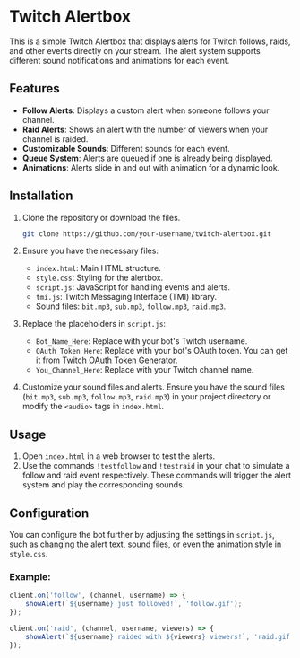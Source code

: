 # Twitch Alertbox

This is a simple Twitch Alertbox that displays alerts for Twitch follows, raids, and other events directly on your stream. The alert system supports different sound notifications and animations for each event.

## Features

- **Follow Alerts**: Displays a custom alert when someone follows your channel.
- **Raid Alerts**: Shows an alert with the number of viewers when your channel is raided.
- **Customizable Sounds**: Different sounds for each event.
- **Queue System**: Alerts are queued if one is already being displayed.
- **Animations**: Alerts slide in and out with animation for a dynamic look.

## Installation

1. Clone the repository or download the files.
    ```bash
    git clone https://github.com/your-username/twitch-alertbox.git
    ```

2. Ensure you have the necessary files:
    - `index.html`: Main HTML structure.
    - `style.css`: Styling for the alertbox.
    - `script.js`: JavaScript for handling events and alerts.
    - `tmi.js`: Twitch Messaging Interface (TMI) library.
    - Sound files: `bit.mp3`, `sub.mp3`, `follow.mp3`, `raid.mp3`.

3. Replace the placeholders in `script.js`:
    - `Bot_Name_Here`: Replace with your bot's Twitch username.
    - `OAuth_Token_Here`: Replace with your bot's OAuth token. You can get it from [Twitch OAuth Token Generator](https://twitchapps.com/tmi/).
    - `You_Channel_Here`: Replace with your Twitch channel name.

4. Customize your sound files and alerts. Ensure you have the sound files (`bit.mp3`, `sub.mp3`, `follow.mp3`, `raid.mp3`) in your project directory or modify the `<audio>` tags in `index.html`.

## Usage

1. Open `index.html` in a web browser to test the alerts.
2. Use the commands `!testfollow` and `!testraid` in your chat to simulate a follow and raid event respectively. These commands will trigger the alert system and play the corresponding sounds.

## Configuration

You can configure the bot further by adjusting the settings in `script.js`, such as changing the alert text, sound files, or even the animation style in `style.css`.

### Example:

```javascript
client.on('follow', (channel, username) => {
    showAlert(`${username} just followed!`, 'follow.gif');
});

client.on('raid', (channel, username, viewers) => {
    showAlert(`${username} raided with ${viewers} viewers!`, 'raid.gif');
});
